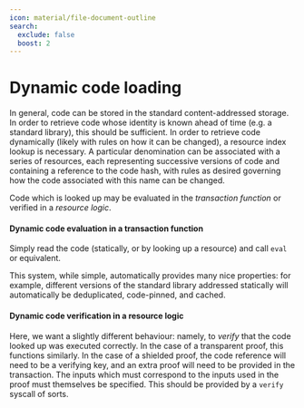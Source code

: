 ```yaml
---
icon: material/file-document-outline
search:
  exclude: false
  boost: 2
---
```


# Dynamic code loading

In general, code can be stored in the standard content-addressed storage. In order to retrieve code whose identity is known ahead of time (e.g. a standard library), this should be sufficient. In order to retrieve code dynamically (likely with rules on how it can be changed), a resource index lookup is necessary. A particular denomination can be associated with a series of resources, each representing successive versions of code and containing a reference to the code hash, with rules as desired governing how the code associated with this name can be changed.

Code which is looked up may be evaluated in the _transaction function_ or verified in a _resource logic_.

#### Dynamic code evaluation in a transaction function

Simply read the code (statically, or by looking up a resource) and call `eval` or equivalent.

This system, while simple, automatically provides many nice properties: for example, different versions of the standard library addressed statically will automatically be deduplicated, code-pinned, and cached.

#### Dynamic code verification in a resource logic

Here, we want a slightly different behaviour: namely, to _verify_ that the code looked up was executed correctly. In the case of a transparent proof, this functions similarly. In the case of a shielded proof, the code reference will need to be a verifying key, and an extra proof will need to be provided in the transaction. The inputs which must correspond to the inputs used in the proof must themselves be specified. This should be provided by a `verify` syscall of sorts.
